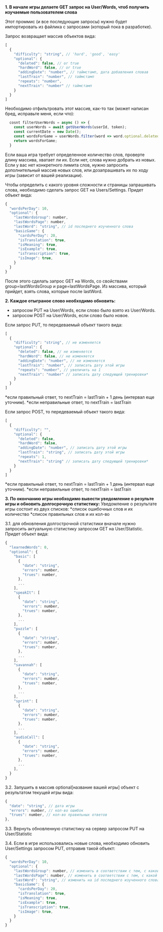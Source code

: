 **1. В начале игры делаете GET запрос на User/Words, чтоб получить изучаемые пользователем слова**

Этот проммис (и все последующие запросы) нужно будет импортировать из файлика с запросами (который пока в разработке).

Запрос возвращает массив объектов вида:

```javascript
[
  {
    "difficulty": "string", // 'hard', 'good', 'easy'
    "optional": {
      "deleted": false, // or true
      "hardWord": false, // or true
      "addingDate": "number", // таймстамп, дата добавления словав
      "lastTrain": "number", // таймстамп
      "repeats": "number",
      "nextTrain": "number" // таймстамп
    }
  }
]
```

Необходимо отфильтровать этот массив, как-то так (может написан бред, исправьте меня, если что):

```javascript
  cosnt filterUserWords = async () => {
    const userWords = await getUserWords(userId, token);
    const currentDate = new Date();
    const wordsForGame = userWords.filter(word => word.optional.deleted===false && word.optional.hardWord===false && word.nextTrain <= +currentDate);
    return wordsForGame;
  }
```

Если ваша игра требует определенное количество слов, проверте длину массива, хватает ли их. Если нет, слова нужно добрать из новых.
Если у вас нет конкретного лимита слов, нужно запросить дополнительный массив новых слов, или дозапрашивать их по ходу игры (зависит от вашей реализации).

Чтобы определить с какого уровня сложности и страницы запрашивать слова, необходимо сделать запрос GET на Users/Settings.
Придет объект вида:
```javascript
{
  "wordsPerDay": 10,
  "optional": {
    "lastWordsGroup": number,
    "lastWordsPage": number,
    "lastWord": "string", // id последнего изученного слова
    "basicGame": {
      "cardsPerDay": 20,
      "isTranslation": true,
      "isMeaning": true,
      "isExample": true,
      "isTranscription": true,
      "isImage": true,
    }
  }
}
```
После этого сделать запрос GET на Words, сo свойствами group=lastWordsGroup и page=lastWordsPage. Из массива, который прийдет, взять слова, которые после lastWord.



**2. Каждое отыграное слово необходимо обновить:**

* запросом PUT на User/Words, если слово было взято из User/Words.
* запросом POST на User/Words, если слово было новое.

Если запрос PUT, то передеваемый объект такого вида:
```javascript
[
  {
    "difficulty": "string", // не изменяется
    "optional": {
      "deleted": false, // не изменяется
      "hardWord": false, // не изменяется
      "addingDate": "number", // не изменяется
      "lastTrain": "number", // записать дату этой игры
      "repeats": "number", // увеличить на 1
      "nextTrain": "number" // записать дату следующей тренировки*
    }
  }
]
```
*если правильный ответ, то nextTrain = lastTrain + 1 день (интервал еще уточним). 
*если неправильные ответ, то nextTrain = lastTrain

Если запрос POST, то передеваемый объект такого вида:
```javascript
[
  {
    "difficulty": "",
    "optional": {
      "deleted": false, 
      "hardWord": false,
      "addingDate": "number", // записать дату этой игры
      "lastTrain": "string", // записать дату этой игры
      "repeats": 1,
      "nextTrain": "string" // записать дату следующей тренировки*
    }
  }
]
```
*если правильный ответ, то nextTrain = lastTrain + 1 день (интервал еще уточним). 
*если неправильные ответ, то nextTrain = lastTrain

**3.  По окончанию игры необходимо  вывести уведомление о результе игры и обновить долгосрочную статистику:**
Уведомление о результате игры состоит из двух списков:
*список ошибочных слов и их количество
*список правильных слов и их кол-во

3.1. для обновления долгострочной статистики вначале нужно запросить актуальную статистику запросом GET на User/Statistic. Придет объект вида:

```javascript
{
  "learnedWords": 0,
  "optional": {
    "basic": [
      {
        "date": "string",
        "errors": number,
        "trues": number,
      },
      ...
    ],
    "speakIt": [
      {
        "date": "string",
        "errors": number,
        "trues": number,
      },
      ...
    ],
    "puzzle": [
      {
        "date": "string",
        "errors": number,
        "trues": number,
      },
      ...
    ],
    "savannah": [
      {
        "date": "string",
        "errors": number,
        "trues": number,
      },
      ...
    ],
    "sprint": [
      {
        "date": "string",
        "errors": number,
        "trues": number,
      },
      ...
    ],
    "audioCall": [
      {
        "date": "string",
        "errors": number,
        "trues": number,
      },
      ...
    ],
  }
}
```

3.2. Запушить в массив optional[название вашей игры] объект с результатом текущей игры вида:
```javascript
{
  "date": "string", // дата игры
  "errors": number, // кол-во ошибок
  "trues": number, // кол-во правильных ответов
},
```

3.3. Вернуть обновленную статистику на сервер запросом PUT на User/Statistic 

3.4. Если в игре использовались новые слова, необходимо обновить User/Settings запросом PUT, отправив такой объект:
```javascript
{
  "wordsPerDay": 10,
  "optional": {
    "lastWordsGroup": number, // изменить в соответствии с тем, с какой группы последнее изученное слово
    "lastWordsPage": number, // изменить в соответствии с тем, с какой старницы последнее изученное слово
    "lastWord": "string", // изменить на id последнего изученного слова
    "basicGame": {
      "cardsPerDay": 20,
      "isTranslation": true,
      "isMeaning": true,
      "isExample": true,
      "isTranscription": true,
      "isImage": true,
    }
  }
}
```
